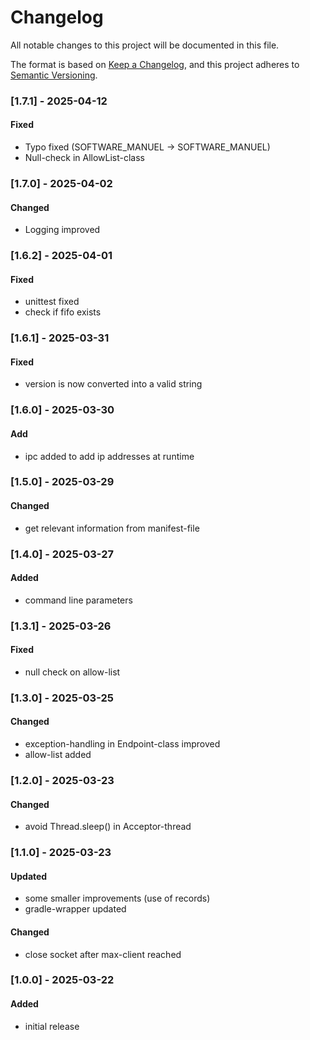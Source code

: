 # Changelog
All notable changes to this project will be documented in this file.

The format is based on [Keep a Changelog](https://keepachangelog.com/en/1.0.0/),
and this project adheres to [Semantic Versioning](https://semver.org/spec/v2.0.0.html).

### [1.7.1] - 2025-04-12
#### Fixed
- Typo fixed (SOFTWARE_MANUEL -> SOFTWARE_MANUEL)
- Null-check in AllowList-class

### [1.7.0] - 2025-04-02
#### Changed
- Logging improved


### [1.6.2] - 2025-04-01
#### Fixed 
- unittest fixed
- check if fifo exists


### [1.6.1] - 2025-03-31
#### Fixed
- version is now converted into a valid string 


### [1.6.0] - 2025-03-30
#### Add
- ipc added to add ip addresses at runtime


### [1.5.0] - 2025-03-29
#### Changed
- get relevant information from manifest-file


### [1.4.0] - 2025-03-27
#### Added
- command line parameters


### [1.3.1] - 2025-03-26
#### Fixed
- null check on allow-list

### [1.3.0] - 2025-03-25
#### Changed
- exception-handling in Endpoint-class improved
- allow-list added


### [1.2.0] - 2025-03-23
#### Changed
- avoid Thread.sleep() in Acceptor-thread


### [1.1.0] - 2025-03-23
#### Updated
- some smaller improvements (use of records)
- gradle-wrapper updated

#### Changed
- close socket after max-client reached


### [1.0.0] - 2025-03-22
#### Added 
- initial release
